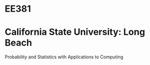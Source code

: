 # EE381
# California State University: Long Beach
Probability and Statistics with Applications to Computing
